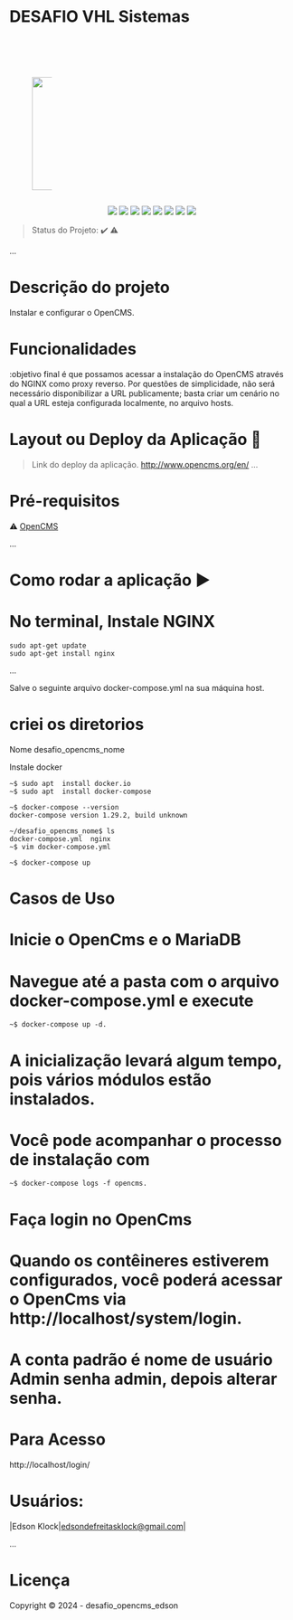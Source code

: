 <h1>DESAFIO VHL Sistemas 
<p>&nbsp;</p>
<figure class="image image_resized" style="width:6.87%;" data-ckbox-resource-id="f6yCgDNWQUw0">
    <picture>
        <source srcset="https://ckbox.cloud/54b1f6d739bb19fd0b9a/assets/f6yCgDNWQUw0/images/80.webp 80w,https://ckbox.cloud/54b1f6d739bb19fd0b9a/assets/f6yCgDNWQUw0/images/160.webp 160w,https://ckbox.cloud/54b1f6d739bb19fd0b9a/assets/f6yCgDNWQUw0/images/200.webp 200w" sizes="(max-width: 200px) 100vw, 200px" type="image/webp"><img src="https://ckbox.cloud/54b1f6d739bb19fd0b9a/assets/f6yCgDNWQUw0/images/200.jpeg" width="200" height="200">
    </picture> </h1> 

<p align="center">
  <img src="https://img.shields.io/static/v1?label=react&message=framework&color=blue&style=for-the-badge&logo=REACT"/>
  <img src="https://img.shields.io/static/v1?label=Netlify&message=deploy&color=blue&style=for-the-badge&logo=netlify"/>
  <img src="http://img.shields.io/static/v1?label=License&message=MIT&color=green&style=for-the-badge"/>
  <img src="http://img.shields.io/static/v1?label=Ruby&message=2.6.3&color=red&style=for-the-badge&logo=ruby"/>
  <img src="http://img.shields.io/static/v1?label=Ruby%20On%20Rails%20&message=6.0.2.2&color=red&style=for-the-badge&logo=ruby"/>
  <img src="http://img.shields.io/static/v1?label=TESTES&message=%3E100&color=GREEN&style=for-the-badge"/>
   <img src="http://img.shields.io/static/v1?label=STATUS&message=EM%20DESENVOLVIMENTO&color=RED&style=for-the-badge"/>
   <img src="http://img.shields.io/static/v1?label=STATUS&message=CONCLUIDO&color=GREEN&style=for-the-badge"/>
</p>

> Status do Projeto: :heavy_check_mark: :warning:

... 

# Descrição do projeto 

<p align="justify">
  Instalar e configurar o OpenCMS. 
</p>

# Funcionalidades

:objetivo final é que possamos acessar a instalação do
OpenCMS através do NGINX como proxy reverso. Por questões de simplicidade, não será
necessário disponibilizar a URL publicamente; basta criar um cenário no qual a URL esteja
configurada localmente, no arquivo hosts.

# Layout ou Deploy da Aplicação :dash:

> Link do deploy da aplicação. http://www.opencms.org/en/
... 

# Pré-requisitos

:warning: [OpenCMS](http://www.opencms.org/en/)

...

# Como rodar a aplicação :arrow_forward:

# No terminal, Instale NGINX 

```
sudo apt-get update
sudo apt-get install nginx
```
... 

Salve o seguinte arquivo docker-compose.yml na sua máquina host.

# criei os diretorios 

Nome desafio_opencms_nome

Instale docker
```
~$ sudo apt  install docker.io 
~$ sudo apt  install docker-compose

~$ docker-compose --version
docker-compose version 1.29.2, build unknown

~/desafio_opencms_nome$ ls
docker-compose.yml  nginx
~$ vim docker-compose.yml

~$ docker-compose up 
```

# Casos de Uso

# Inicie o OpenCms e o MariaDB
# Navegue até a pasta com o arquivo docker-compose.yml e execute 
```
~$ docker-compose up -d.
```
# A inicialização levará algum tempo, pois vários módulos estão instalados.

# Você pode acompanhar o processo de instalação com 
```
~$ docker-compose logs -f opencms.
```

# Faça login no OpenCms
# Quando os contêineres estiverem configurados, você poderá acessar o OpenCms via http://localhost/system/login.

# A conta padrão é nome de usuário Admin senha admin, depois alterar senha.

# Para Acesso
http://localhost/login/

# Usuários: 

|Edson Klock|edsondefreitasklock@gmail.com|

... 

# Licença 

Copyright :copyright: 2024 - desafio_opencms_edson
